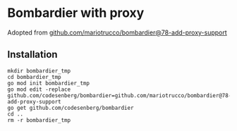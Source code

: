 # Bombardier with proxy
Adopted from [github.com/mariotrucco/bombardier@78-add-proxy-support](github.com/mariotrucco/bombardier@78-add-proxy-support)

## Installation
```shell script
mkdir bombardier_tmp
cd bombardier_tmp
go mod init bombardier_tmp
go mod edit -replace github.com/codesenberg/bombardier=github.com/mariotrucco/bombardier@78-add-proxy-support
go get github.com/codesenberg/bombardier
cd ..
rm -r bombardier_tmp
```
